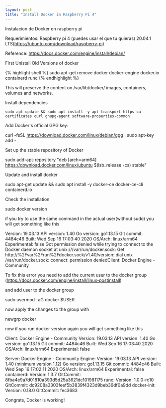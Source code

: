 ```yaml
---
layout: post
title: "Install Docker in Raspberry Pi 4"
---
```


Instalacion de Docker en raspberry pi

Requerimientos:
Raspberry pi 4 (puedes usar el que tu quieras)
20.04.1 LTS(https://ubuntu.com/download/raspberry-pi)

Reference:
https://docs.docker.com/engine/install/debian/

First Unistall Old Versions of docker

{% highlight shell %}
sudo apt-get remove docker docker-engine docker.io containerd runc
{% endhighlight %}

This will preserve the content on /var/lib/docker/ images, containers, volumes and networks.

Install dependencies
```shell
sudo apt update && sudo apt install -y apt-transport-https ca-certificates curl gnupg-agent software-properties-common
```
Add Docker's official GPG key:

curl -fsSL https://download.docker.com/linux/debian/gpg | sudo apt-key add -

Set up the stable repository of Docker

sudo add-apt-repository "deb [arch=arm64] https://download.docker.com/linux/ubuntu $(lsb_release -cs) stable"

Update and install docker

sudo apt-get update && sudo apt install -y docker-ce docker-ce-cli containerd.io

Check the installation

sudo docker version

if you try to use the same command in the actual user(without sudo) you will get something like this

 Version:           19.03.13
 API version:       1.40
 Go version:        go1.13.15
 Git commit:        4484c46
 Built:             Wed Sep 16 17:03:40 2020
 OS/Arch:           linux/arm64
 Experimental:      false
Got permission denied while trying to connect to the Docker daemon socket at unix:///var/run/docker.sock: Get http://%2Fvar%2Frun%2Fdocker.sock/v1.40/version: dial unix /var/run/docker.sock: connect: permission deniedClient: Docker Engine - Community

To fix this error you need to add the current user to the docker group (https://docs.docker.com/engine/install/linux-postinstall)

and add user to the docker group

sudo usermod -aG docker $USER

now apply the changes to the group with

newgrp docker

now if you run docker version again you will get something like this

Client: Docker Engine - Community
 Version:           19.03.13
 API version:       1.40
 Go version:        go1.13.15
 Git commit:        4484c46
 Built:             Wed Sep 16 17:03:40 2020
 OS/Arch:           linux/arm64
 Experimental:      false

Server: Docker Engine - Community
 Engine:
  Version:          19.03.13
  API version:      1.40 (minimum version 1.12)
  Go version:       go1.13.15
  Git commit:       4484c46
  Built:            Wed Sep 16 17:02:11 2020
  OS/Arch:          linux/arm64
  Experimental:     false
 containerd:
  Version:          1.3.7
  GitCommit:        8fba4e9a7d01810a393d5d25a3621dc101981175
 runc:
  Version:          1.0.0-rc10
  GitCommit:        dc9208a3303feef5b3839f4323d9beb36df0a9dd
 docker-init:
  Version:          0.18.0
  GitCommit:        fec3683

Congrats, Docker is working!
